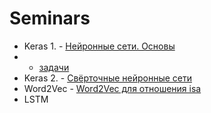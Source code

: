 # Seminars

+ Keras 1. - [Нейронные сети. Основы](https://github.com/QuDataAI/Seminars/blob/main/ru/Keras01/Keras%201.%20Base.ipynb)
+ + [задачи](https://github.com/QuDataAI/Seminars/blob/main/ru/Keras01/Keras%201.Tasks.ipynb)   
+ Keras 2. - [Свёрточные нейронные сети](https://github.com/QuDataAI/Seminars/blob/main/ru/Keras02/Keras%202.%20CNN.ipynb)
+ Word2Vec - [Word2Vec для отношения isa](https://github.com/QuDataAI/Seminars/blob/main/ru/Word2Vec/isa.ipynb)
+ LSTM